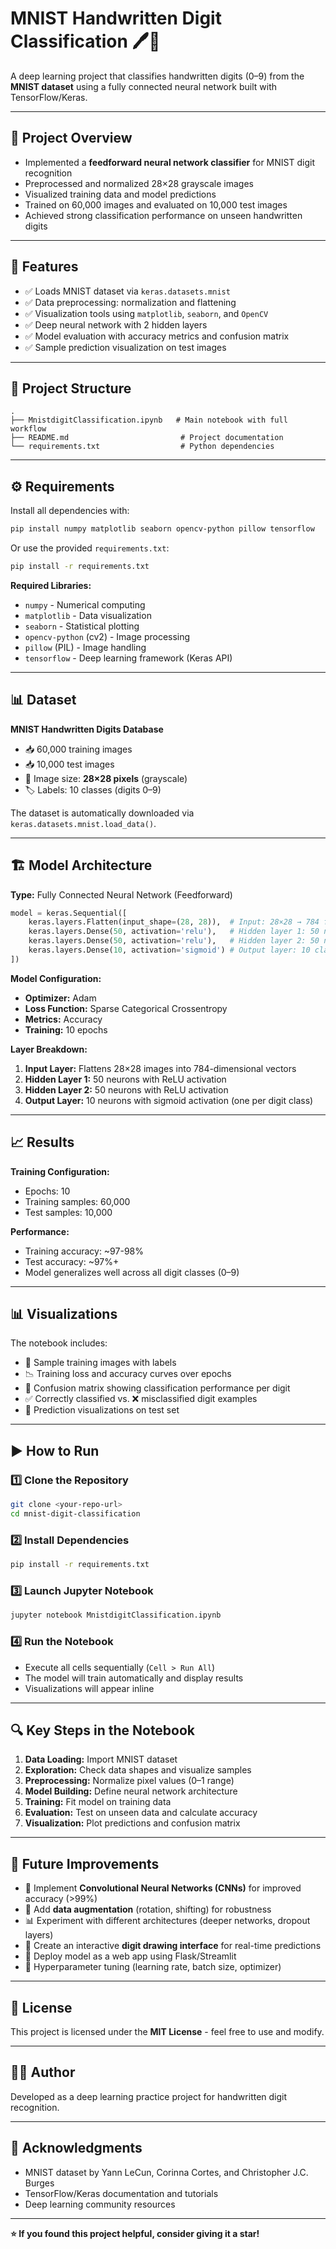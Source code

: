 # MNIST Handwritten Digit Classification 🖊️🔢

A deep learning project that classifies handwritten digits (0–9) from the **MNIST dataset** using a fully connected neural network built with TensorFlow/Keras.

---

## 📌 Project Overview

- Implemented a **feedforward neural network classifier** for MNIST digit recognition
- Preprocessed and normalized 28×28 grayscale images
- Visualized training data and model predictions
- Trained on 60,000 images and evaluated on 10,000 test images
- Achieved strong classification performance on unseen handwritten digits

---

## 🚀 Features

- ✅ Loads MNIST dataset via `keras.datasets.mnist`
- ✅ Data preprocessing: normalization and flattening
- ✅ Visualization tools using `matplotlib`, `seaborn`, and `OpenCV`
- ✅ Deep neural network with 2 hidden layers
- ✅ Model evaluation with accuracy metrics and confusion matrix
- ✅ Sample prediction visualization on test images

---

## 📂 Project Structure

```
.
├── MnistdigitClassification.ipynb   # Main notebook with full workflow
├── README.md                         # Project documentation
└── requirements.txt                  # Python dependencies
```

---

## ⚙️ Requirements

Install all dependencies with:

```bash
pip install numpy matplotlib seaborn opencv-python pillow tensorflow
```

Or use the provided `requirements.txt`:

```bash
pip install -r requirements.txt
```

**Required Libraries:**
- `numpy` - Numerical computing
- `matplotlib` - Data visualization
- `seaborn` - Statistical plotting
- `opencv-python` (cv2) - Image processing
- `pillow` (PIL) - Image handling
- `tensorflow` - Deep learning framework (Keras API)

---

## 📊 Dataset

**MNIST Handwritten Digits Database**
- 📥 60,000 training images
- 📥 10,000 test images
- 📐 Image size: **28×28 pixels** (grayscale)
- 🏷️ Labels: 10 classes (digits 0–9)

The dataset is automatically downloaded via `keras.datasets.mnist.load_data()`.

---

## 🏗️ Model Architecture

**Type:** Fully Connected Neural Network (Feedforward)

```python
model = keras.Sequential([
    keras.layers.Flatten(input_shape=(28, 28)),  # Input: 28×28 → 784 features
    keras.layers.Dense(50, activation='relu'),   # Hidden layer 1: 50 neurons
    keras.layers.Dense(50, activation='relu'),   # Hidden layer 2: 50 neurons
    keras.layers.Dense(10, activation='sigmoid') # Output layer: 10 classes
])
```

**Model Configuration:**
- **Optimizer:** Adam
- **Loss Function:** Sparse Categorical Crossentropy
- **Metrics:** Accuracy
- **Training:** 10 epochs

**Layer Breakdown:**
1. **Input Layer:** Flattens 28×28 images into 784-dimensional vectors
2. **Hidden Layer 1:** 50 neurons with ReLU activation
3. **Hidden Layer 2:** 50 neurons with ReLU activation
4. **Output Layer:** 10 neurons with sigmoid activation (one per digit class)

---

## 📈 Results

**Training Configuration:**
- Epochs: 10
- Training samples: 60,000
- Test samples: 10,000

**Performance:**
- Training accuracy: ~97-98%
- Test accuracy: ~97%+
- Model generalizes well across all digit classes (0–9)


---

## 📊 Visualizations

The notebook includes:
- 📸 Sample training images with labels
- 📉 Training loss and accuracy curves over epochs
- 🎯 Confusion matrix showing classification performance per digit
- ✅ Correctly classified vs. ❌ misclassified digit examples
- 🔮 Prediction visualizations on test set

---

## ▶️ How to Run

### 1️⃣ Clone the Repository

```bash
git clone <your-repo-url>
cd mnist-digit-classification
```

### 2️⃣ Install Dependencies

```bash
pip install -r requirements.txt
```

### 3️⃣ Launch Jupyter Notebook

```bash
jupyter notebook MnistdigitClassification.ipynb
```

### 4️⃣ Run the Notebook

- Execute all cells sequentially (`Cell > Run All`)
- The model will train automatically and display results
- Visualizations will appear inline

---

## 🔍 Key Steps in the Notebook

1. **Data Loading:** Import MNIST dataset
2. **Exploration:** Check data shapes and visualize samples
3. **Preprocessing:** Normalize pixel values (0–1 range)
4. **Model Building:** Define neural network architecture
5. **Training:** Fit model on training data
6. **Evaluation:** Test on unseen data and calculate accuracy
7. **Visualization:** Plot predictions and confusion matrix

---

## 📌 Future Improvements

- 🧠 Implement **Convolutional Neural Networks (CNNs)** for improved accuracy (>99%)
- 🔄 Add **data augmentation** (rotation, shifting) for robustness
- 📊 Experiment with different architectures (deeper networks, dropout layers)
- 🎨 Create an interactive **digit drawing interface** for real-time predictions
- 🚀 Deploy model as a web app using Flask/Streamlit
- 🔧 Hyperparameter tuning (learning rate, batch size, optimizer)

---

## 📝 License

This project is licensed under the **MIT License** - feel free to use and modify.

---

## 👨‍💻 Author

Developed as a deep learning practice project for handwritten digit recognition.

---

## 🙏 Acknowledgments

- MNIST dataset by Yann LeCun, Corinna Cortes, and Christopher J.C. Burges
- TensorFlow/Keras documentation and tutorials
- Deep learning community resources

---

**⭐ If you found this project helpful, consider giving it a star!**
